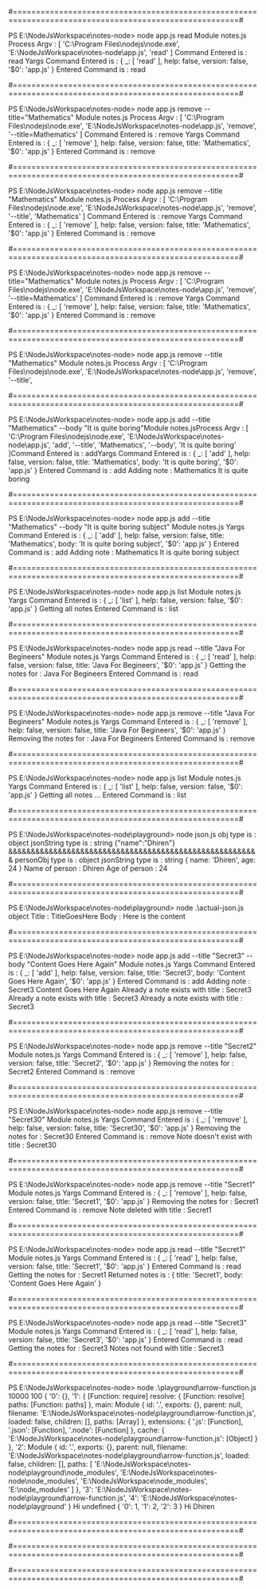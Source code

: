 #=======================================================================================================#

PS E:\NodeJsWorkspace\notes-node> node app.js read
Module notes.js
Process Argv :  [ 'C:\\Program Files\\nodejs\\node.exe',
  'E:\\NodeJsWorkspace\\notes-node\\app.js',
  'read' ]
Command Entered is :  read
Yargs Command Entered is :  { _: [ 'read' ], help: false, version: false, '$0': 'app.js' }
Entered Command is :  read

#=======================================================================================================#

PS E:\NodeJsWorkspace\notes-node> node app.js remove --title="Mathematics"
Module notes.js
Process Argv :  [ 'C:\\Program Files\\nodejs\\node.exe',
  'E:\\NodeJsWorkspace\\notes-node\\app.js',
  'remove',
  '--title=Mathematics' ]
Command Entered is :  remove
Yargs Command Entered is :  { _: [ 'remove' ],
  help: false,
  version: false,
  title: 'Mathematics',
  '$0': 'app.js' }
Entered Command is :  remove

#=======================================================================================================#

PS E:\NodeJsWorkspace\notes-node> node app.js remove --title "Mathematics"
Module notes.js
Process Argv :  [ 'C:\\Program Files\\nodejs\\node.exe',
  'E:\\NodeJsWorkspace\\notes-node\\app.js',
  'remove',
  '--title',
  'Mathematics' ]
Command Entered is :  remove
Yargs Command Entered is :  { _: [ 'remove' ],
  help: false,
  version: false,
  title: 'Mathematics',
  '$0': 'app.js' }
Entered Command is :  remove

#=======================================================================================================#

PS E:\NodeJsWorkspace\notes-node> node app.js remove --title="Mathematics"
Module notes.js
Process Argv :  [ 'C:\\Program Files\\nodejs\\node.exe',
  'E:\\NodeJsWorkspace\\notes-node\\app.js',
  'remove',
  '--title=Mathematics' ]
Command Entered is :  remove
Yargs Command Entered is :  { _: [ 'remove' ],
  help: false,
  version: false,
  title: 'Mathematics',
  '$0': 'app.js' }
Entered Command is :  remove

#=======================================================================================================#

PS E:\NodeJsWorkspace\notes-node> node app.js remove --title "Mathematics"
Module notes.js
Process Argv :  [ 'C:\\Program Files\\nodejs\\node.exe',
  'E:\\NodeJsWorkspace\\notes-node\\app.js',
  'remove',
  '--title',

  #=======================================================================================================#

PS E:\NodeJsWorkspace\notes-node> node app.js add --title "Mathematics" --body "It is quite boring"Module notes.jsProcess Argv :  [ 'C:\\Program Files\\nodejs\\node.exe',
  'E:\\NodeJsWorkspace\\notes-node\\app.js',
  'add',
  '--title',
  'Mathematics',
  '--body',
  'It is quite boring' ]Command Entered is :  addYargs Command Entered is :  { _: [ 'add' ],
  help: false,
  version: false,
  title: 'Mathematics',
  body: 'It is quite boring',
  '$0': 'app.js' }
Entered Command is :  add
Adding note : Mathematics It is quite boring

#=======================================================================================================#

PS E:\NodeJsWorkspace\notes-node> node app.js add --title "Mathematics" --body "It is quite boring subject"
Module notes.js
Yargs Command Entered is :  { _: [ 'add' ],
  help: false,
  version: false,
  title: 'Mathematics',
  body: 'It is quite boring subject',
  '$0': 'app.js' }
Entered Command is :  add
Adding note : Mathematics It is quite boring subject

#=======================================================================================================#

PS E:\NodeJsWorkspace\notes-node> node app.js list
Module notes.js
Yargs Command Entered is :  { _: [ 'list' ], help: false, version: false, '$0': 'app.js' }
Getting all notes
Entered Command is :  list

#=======================================================================================================#

PS E:\NodeJsWorkspace\notes-node> node app.js read --title "Java For Begineers"
Module notes.js
Yargs Command Entered is :  { _: [ 'read' ],
  help: false,
  version: false,
  title: 'Java For Begineers',
  '$0': 'app.js' }
Getting the notes for :  Java For Begineers
Entered Command is :  read

#=======================================================================================================#

PS E:\NodeJsWorkspace\notes-node> node app.js remove --title "Java For Begineers"
Module notes.js
Yargs Command Entered is :  { _: [ 'remove' ],
  help: false,
  version: false,
  title: 'Java For Begineers',
  '$0': 'app.js' }
Removing the notes for :  Java For Begineers
Entered Command is :  remove

#=======================================================================================================#

PS E:\NodeJsWorkspace\notes-node> node app.js list
Module notes.js
Yargs Command Entered is :  { _: [ 'list' ], help: false, version: false, '$0': 'app.js' }
Getting all notes ...
Entered Command is :  list

#=======================================================================================================#

PS E:\NodeJsWorkspace\notes-node\playground> node json.js
obj type is :  object
jsonString type is :  string
{"name":"Dhiren"}
&&&&&&&&&&&&&&&&&&&&&&&&&&&&&&&&&&&&&&&&&&&&&&&&&&&&&&&&
personObj type is :  object
jsonString type is :  string
{ name: 'Dhiren', age: 24 }
Name of person :  Dhiren
Age of person :  24

#=======================================================================================================#

PS E:\NodeJsWorkspace\notes-node\playground> node .\actual-json.js
object
Title :  TitleGoesHere
Body :  Here is the content

#=======================================================================================================#

PS E:\NodeJsWorkspace\notes-node> node app.js add --title "Secret3" --body "Content Goes Here Again"
Module notes.js
Yargs Command Entered is :  { _: [ 'add' ],
  help: false,
  version: false,
  title: 'Secret3',
  body: 'Content Goes Here Again',
  '$0': 'app.js' }
Entered Command is :  add
Adding note :  Secret3 Content Goes Here Again
Already a note exists with title :  Secret3
Already a note exists with title :  Secret3
Already a note exists with title :  Secret3

#=======================================================================================================#

PS E:\NodeJsWorkspace\notes-node> node app.js remove --title "Secret2"
Module notes.js
Yargs Command Entered is :  { _: [ 'remove' ],
  help: false,
  version: false,
  title: 'Secret2',
  '$0': 'app.js' }
Removing the notes for :  Secret2
Entered Command is :  remove

#=======================================================================================================#

PS E:\NodeJsWorkspace\notes-node> node app.js remove --title "Secret30"
Module notes.js
Yargs Command Entered is :  { _: [ 'remove' ],
  help: false,
  version: false,
  title: 'Secret30',
  '$0': 'app.js' }
Removing the notes for :  Secret30
Entered Command is :  remove
Note doesn't exist with title :  Secret30

#=======================================================================================================#

PS E:\NodeJsWorkspace\notes-node> node app.js remove --title "Secret1"
Module notes.js
Yargs Command Entered is :  { _: [ 'remove' ],
  help: false,
  version: false,
  title: 'Secret1',
  '$0': 'app.js' }
Removing the notes for :  Secret1
Entered Command is :  remove
Note deleted with title :  Secret1

#=======================================================================================================#

PS E:\NodeJsWorkspace\notes-node> node app.js read --title "Secret1"
Module notes.js
Yargs Command Entered is :  { _: [ 'read' ],
  help: false,
  version: false,
  title: 'Secret1',
  '$0': 'app.js' }
Entered Command is :  read
Getting the notes for :  Secret1
Returned notes is :  { title: 'Secret1', body: 'Content Goes Here Again' }

#=======================================================================================================#

PS E:\NodeJsWorkspace\notes-node> node app.js read --title "Secret3"
Module notes.js
Yargs Command Entered is :  { _: [ 'read' ],
  help: false,
  version: false,
  title: 'Secret3',
  '$0': 'app.js' }
Entered Command is :  read
Getting the notes for :  Secret3
Notes not found with title :  Secret3

#=======================================================================================================#

PS E:\NodeJsWorkspace\notes-node> node .\playground\arrow-function.js
10000
100
{ '0': {},
  '1':
   { [Function: require]
     resolve: { [Function: resolve] paths: [Function: paths] },
     main:
      Module {
        id: '.',
        exports: {},
        parent: null,
        filename: 'E:\\NodeJsWorkspace\\notes-node\\playground\\arrow-function.js',
        loaded: false,
        children: [],
        paths: [Array] },
     extensions: { '.js': [Function], '.json': [Function], '.node': [Function] },
     cache:
      { 'E:\NodeJsWorkspace\notes-node\playground\arrow-function.js': [Object] } },
  '2':
   Module {
     id: '.',
     exports: {},
     parent: null,
     filename: 'E:\\NodeJsWorkspace\\notes-node\\playground\\arrow-function.js',
     loaded: false,
     children: [],
     paths:
      [ 'E:\\NodeJsWorkspace\\notes-node\\playground\\node_modules',
        'E:\\NodeJsWorkspace\\notes-node\\node_modules',
        'E:\\NodeJsWorkspace\\node_modules',
        'E:\\node_modules' ] },
  '3': 'E:\\NodeJsWorkspace\\notes-node\\playground\\arrow-function.js',
  '4': 'E:\\NodeJsWorkspace\\notes-node\\playground' }
Hi undefined
{ '0': 1, '1': 2, '2': 3 }
Hi Dhiren

#=======================================================================================================#



#=======================================================================================================#



#=======================================================================================================#